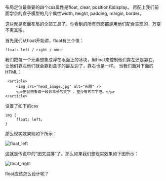 布局定位最重要的四个css属性是float, clear, position和display。
再配上我们前面学会的盒子模型的几个属性width, height, padding, margin, border。

这些就是页面布局的全部工具了。你看到的所有页面都是用他们配合实现的，万变不离其宗。

首先我们从float开始讲，float有三个值：

    float: left / right / none

我们把每一个元素想象成浮在水面上的冰块，用float来控制他们靠左还是靠右。让他们靠左他们就会靠到盒子的最左边了，靠右也是一样。
当我们面对下面的HTML：

     <article>
         <img src="head_image.jpg" alt="头图" />
         <p>把我想象成一段非常长的文字 ，至少有五百字吧。</p>
    </article>

设置了如下的css

    img {
         float: left;
    }

那么现实效果则如下所示：

![float_left](http://course-image.qiniudn.com/course_4_section_2_1.JPG)

这就是传说中的“图文混排”了。那么如果我们想现实效果如下图所示：

![float_right](http://course-image.qiniudn.com/course_4_section_2_2.JPG)

float应该怎么设计呢？
